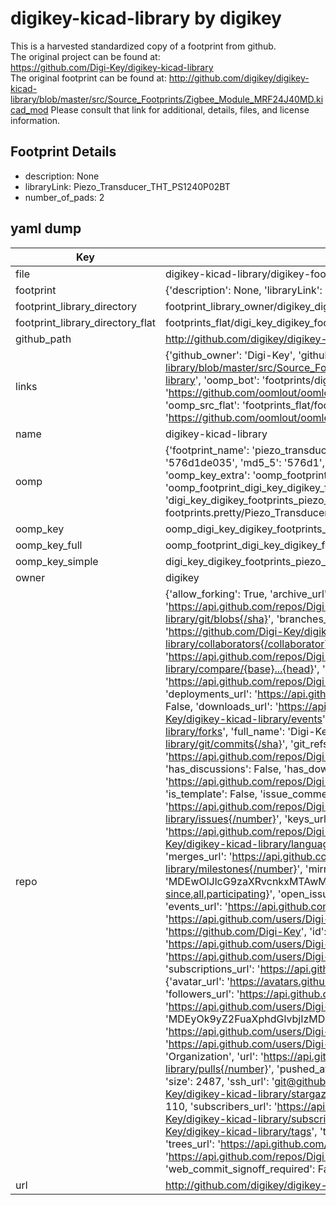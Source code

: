 # digikey-kicad-library by digikey  
This is a harvested standardized copy of a footprint from github.  
The original project can be found at:  
https://github.com/Digi-Key/digikey-kicad-library  
The original footprint can be found at:
http://github.com/digikey/digikey-kicad-library/blob/master/src/Source_Footprints/Zigbee_Module_MRF24J40MD.kicad_mod
Please consult that link for additional, details, files, and license information.  
## Footprint Details
* description: None  
* libraryLink: Piezo_Transducer_THT_PS1240P02BT  
* number_of_pads: 2  
## yaml dump  
| Key | Value |  
| --- | --- |  
| file | digikey-kicad-library/digikey-footprints.pretty/Piezo_Transducer_THT_PS1240P02BT.kicad_mod |  
| footprint | {'description': None, 'libraryLink': 'Piezo_Transducer_THT_PS1240P02BT', 'number_of_pads': 2} |  
| footprint_library_directory | footprint_library_owner/digikey_digikey-kicad-library |  
| footprint_library_directory_flat | footprints_flat/digi_key_digikey_footprints_piezo_transducer_tht_ps1240p02bt/working |  
| github_path | http://github.com/digikey/digikey-kicad-library/blob/master/digikey-footprints.pretty/Piezo_Transducer_THT_PS1240P02BT.kicad_mod |  
| links | {'github_owner': 'Digi-Key', 'github_repo_name': 'digikey-kicad-library', 'github_src': 'http://github.com/digikey/digikey-kicad-library/blob/master/src/Source_Footprints/Zigbee_Module_MRF24J40MD.kicad_mod', 'github_src_repo': 'https://github.com/Digi-Key/digikey-kicad-library', 'oomp_bot': 'footprints/digi_key_digikey_footprints_piezo_transducer_tht_ps1240p02bt/working', 'oomp_bot_github': 'https://github.com/oomlout/oomlout_oomp_footprint_bot/tree/main/footprints/digi_key_digikey_footprints_piezo_transducer_tht_ps1240p02bt/working', 'oomp_src_flat': 'footprints_flat/footprints_flat/digi_key_digikey_footprints_piezo_transducer_tht_ps1240p02bt/working', 'oomp_src_flat_github': 'https://github.com/oomlout/oomlout_oomp_footprint_src/tree/main/footprints_flat/digi_key_digikey_footprints_piezo_transducer_tht_ps1240p02bt/working'} |  
| name | digikey-kicad-library |  
| oomp | {'footprint_name': 'piezo_transducer_tht_ps1240p02bt', 'library_name': 'digikey_footprints', 'md5': '576d1de035b550d19dbd284820e15528', 'md5_10': '576d1de035', 'md5_5': '576d1', 'md5_6': '576d1d', 'oomp_key': 'oomp_digi_key_digikey_footprints_piezo_transducer_tht_ps1240p02bt', 'oomp_key_extra': 'oomp_footprint_digi_key_digikey_footprints_piezo_transducer_tht_ps1240p02bt', 'oomp_key_full': 'oomp_footprint_digi_key_digikey_footprints_piezo_transducer_tht_ps1240p02bt_576d1d', 'oomp_key_simple': 'digi_key_digikey_footprints_piezo_transducer_tht_ps1240p02bt', 'original_filename': 'digikey-kicad-library/digikey-footprints.pretty/Piezo_Transducer_THT_PS1240P02BT.kicad_mod', 'owner_name': 'digi_key'} |  
| oomp_key | oomp_digi_key_digikey_footprints_piezo_transducer_tht_ps1240p02bt |  
| oomp_key_full | oomp_footprint_digi_key_digikey_footprints_piezo_transducer_tht_ps1240p02bt |  
| oomp_key_simple | digi_key_digikey_footprints_piezo_transducer_tht_ps1240p02bt |  
| owner | digikey |  
| repo | {'allow_forking': True, 'archive_url': 'https://api.github.com/repos/Digi-Key/digikey-kicad-library/{archive_format}{/ref}', 'archived': False, 'assignees_url': 'https://api.github.com/repos/Digi-Key/digikey-kicad-library/assignees{/user}', 'blobs_url': 'https://api.github.com/repos/Digi-Key/digikey-kicad-library/git/blobs{/sha}', 'branches_url': 'https://api.github.com/repos/Digi-Key/digikey-kicad-library/branches{/branch}', 'clone_url': 'https://github.com/Digi-Key/digikey-kicad-library.git', 'collaborators_url': 'https://api.github.com/repos/Digi-Key/digikey-kicad-library/collaborators{/collaborator}', 'comments_url': 'https://api.github.com/repos/Digi-Key/digikey-kicad-library/comments{/number}', 'commits_url': 'https://api.github.com/repos/Digi-Key/digikey-kicad-library/commits{/sha}', 'compare_url': 'https://api.github.com/repos/Digi-Key/digikey-kicad-library/compare/{base}...{head}', 'contents_url': 'https://api.github.com/repos/Digi-Key/digikey-kicad-library/contents/{+path}', 'contributors_url': 'https://api.github.com/repos/Digi-Key/digikey-kicad-library/contributors', 'created_at': '2017-11-08T20:45:15Z', 'default_branch': 'master', 'deployments_url': 'https://api.github.com/repos/Digi-Key/digikey-kicad-library/deployments', 'description': 'An atomic parts  library for Ki-Cad.', 'disabled': False, 'downloads_url': 'https://api.github.com/repos/Digi-Key/digikey-kicad-library/downloads', 'events_url': 'https://api.github.com/repos/Digi-Key/digikey-kicad-library/events', 'fork': False, 'forks': 327, 'forks_count': 327, 'forks_url': 'https://api.github.com/repos/Digi-Key/digikey-kicad-library/forks', 'full_name': 'Digi-Key/digikey-kicad-library', 'git_commits_url': 'https://api.github.com/repos/Digi-Key/digikey-kicad-library/git/commits{/sha}', 'git_refs_url': 'https://api.github.com/repos/Digi-Key/digikey-kicad-library/git/refs{/sha}', 'git_tags_url': 'https://api.github.com/repos/Digi-Key/digikey-kicad-library/git/tags{/sha}', 'git_url': 'git://github.com/Digi-Key/digikey-kicad-library.git', 'has_discussions': False, 'has_downloads': True, 'has_issues': True, 'has_pages': False, 'has_projects': True, 'has_wiki': True, 'homepage': None, 'hooks_url': 'https://api.github.com/repos/Digi-Key/digikey-kicad-library/hooks', 'html_url': 'https://github.com/Digi-Key/digikey-kicad-library', 'id': 110028534, 'is_template': False, 'issue_comment_url': 'https://api.github.com/repos/Digi-Key/digikey-kicad-library/issues/comments{/number}', 'issue_events_url': 'https://api.github.com/repos/Digi-Key/digikey-kicad-library/issues/events{/number}', 'issues_url': 'https://api.github.com/repos/Digi-Key/digikey-kicad-library/issues{/number}', 'keys_url': 'https://api.github.com/repos/Digi-Key/digikey-kicad-library/keys{/key_id}', 'labels_url': 'https://api.github.com/repos/Digi-Key/digikey-kicad-library/labels{/name}', 'language': None, 'languages_url': 'https://api.github.com/repos/Digi-Key/digikey-kicad-library/languages', 'license': {'key': 'other', 'name': 'Other', 'node_id': 'MDc6TGljZW5zZTA=', 'spdx_id': 'NOASSERTION', 'url': None}, 'merges_url': 'https://api.github.com/repos/Digi-Key/digikey-kicad-library/merges', 'milestones_url': 'https://api.github.com/repos/Digi-Key/digikey-kicad-library/milestones{/number}', 'mirror_url': None, 'name': 'digikey-kicad-library', 'network_count': 327, 'node_id': 'MDEwOlJlcG9zaXRvcnkxMTAwMjg1MzQ=', 'notifications_url': 'https://api.github.com/repos/Digi-Key/digikey-kicad-library/notifications{?since,all,participating}', 'open_issues': 52, 'open_issues_count': 52, 'organization': {'avatar_url': 'https://avatars.githubusercontent.com/u/23041789?v=4', 'events_url': 'https://api.github.com/users/Digi-Key/events{/privacy}', 'followers_url': 'https://api.github.com/users/Digi-Key/followers', 'following_url': 'https://api.github.com/users/Digi-Key/following{/other_user}', 'gists_url': 'https://api.github.com/users/Digi-Key/gists{/gist_id}', 'gravatar_id': '', 'html_url': 'https://github.com/Digi-Key', 'id': 23041789, 'login': 'Digi-Key', 'node_id': 'MDEyOk9yZ2FuaXphdGlvbjIzMDQxNzg5', 'organizations_url': 'https://api.github.com/users/Digi-Key/orgs', 'received_events_url': 'https://api.github.com/users/Digi-Key/received_events', 'repos_url': 'https://api.github.com/users/Digi-Key/repos', 'site_admin': False, 'starred_url': 'https://api.github.com/users/Digi-Key/starred{/owner}{/repo}', 'subscriptions_url': 'https://api.github.com/users/Digi-Key/subscriptions', 'type': 'Organization', 'url': 'https://api.github.com/users/Digi-Key'}, 'owner': {'avatar_url': 'https://avatars.githubusercontent.com/u/23041789?v=4', 'events_url': 'https://api.github.com/users/Digi-Key/events{/privacy}', 'followers_url': 'https://api.github.com/users/Digi-Key/followers', 'following_url': 'https://api.github.com/users/Digi-Key/following{/other_user}', 'gists_url': 'https://api.github.com/users/Digi-Key/gists{/gist_id}', 'gravatar_id': '', 'html_url': 'https://github.com/Digi-Key', 'id': 23041789, 'login': 'Digi-Key', 'node_id': 'MDEyOk9yZ2FuaXphdGlvbjIzMDQxNzg5', 'organizations_url': 'https://api.github.com/users/Digi-Key/orgs', 'received_events_url': 'https://api.github.com/users/Digi-Key/received_events', 'repos_url': 'https://api.github.com/users/Digi-Key/repos', 'site_admin': False, 'starred_url': 'https://api.github.com/users/Digi-Key/starred{/owner}{/repo}', 'subscriptions_url': 'https://api.github.com/users/Digi-Key/subscriptions', 'type': 'Organization', 'url': 'https://api.github.com/users/Digi-Key'}, 'private': False, 'pulls_url': 'https://api.github.com/repos/Digi-Key/digikey-kicad-library/pulls{/number}', 'pushed_at': '2023-02-14T22:59:26Z', 'releases_url': 'https://api.github.com/repos/Digi-Key/digikey-kicad-library/releases{/id}', 'size': 2487, 'ssh_url': 'git@github.com:Digi-Key/digikey-kicad-library.git', 'stargazers_count': 1480, 'stargazers_url': 'https://api.github.com/repos/Digi-Key/digikey-kicad-library/stargazers', 'statuses_url': 'https://api.github.com/repos/Digi-Key/digikey-kicad-library/statuses/{sha}', 'subscribers_count': 110, 'subscribers_url': 'https://api.github.com/repos/Digi-Key/digikey-kicad-library/subscribers', 'subscription_url': 'https://api.github.com/repos/Digi-Key/digikey-kicad-library/subscription', 'svn_url': 'https://github.com/Digi-Key/digikey-kicad-library', 'tags_url': 'https://api.github.com/repos/Digi-Key/digikey-kicad-library/tags', 'teams_url': 'https://api.github.com/repos/Digi-Key/digikey-kicad-library/teams', 'temp_clone_token': None, 'topics': [], 'trees_url': 'https://api.github.com/repos/Digi-Key/digikey-kicad-library/git/trees{/sha}', 'updated_at': '2023-08-11T15:38:42Z', 'url': 'https://api.github.com/repos/Digi-Key/digikey-kicad-library', 'visibility': 'public', 'watchers': 1480, 'watchers_count': 1480, 'web_commit_signoff_required': False} |  
| url | http://github.com/digikey/digikey-kicad-library |  


